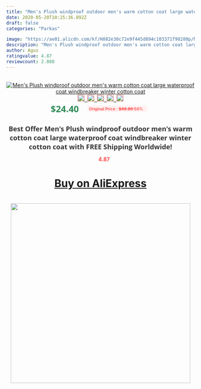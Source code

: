 ```yaml
---
title: "Men's Plush windproof outdoor men's warm cotton coat large waterproof coat windbreaker winter cotton coat"
date: 2020-05-20T10:25:36.892Z
draft: false
categories: "Parkas"

image: "https://ae01.alicdn.com/kf/H882e30c72e9f445d894c103371f98280p/Men-s-Plush-windproof-outdoor-men-s-warm-cotton-coat-large-waterproof-coat-windbreaker-winter-cotton.jpg"
description: "Men's Plush windproof outdoor men's warm cotton coat large waterproof coat windbreaker winter cotton coat"
author: Agus
ratingvalue: 4.87
reviewcount: 2.888
---
```

<br>
<div style="text-align: center;">
<a href="https://s.click.aliexpress.com/e/_ALz5V3" target="_blank" rel="nofollow noopener noreferrer"><img alt="Men's Plush windproof outdoor men's warm cotton coat large waterproof coat windbreaker winter cotton coat" class="magnifier-image" src="https://ae01.alicdn.com/kf/H882e30c72e9f445d894c103371f98280p/Men-s-Plush-windproof-outdoor-men-s-warm-cotton-coat-large-waterproof-coat-windbreaker-winter-cotton.jpg_640x640.jpg">
<br>
<img style="border:1px solid salmon" src="https://ae01.alicdn.com/kf/H882e30c72e9f445d894c103371f98280p/Men-s-Plush-windproof-outdoor-men-s-warm-cotton-coat-large-waterproof-coat-windbreaker-winter-cotton.jpg_120x120.jpg">&nbsp;&nbsp;<img style="border:1px solid salmon" src="https://ae01.alicdn.com/kf/H1c14cd244b4f4fee8f3f5892089a6bb8e/Men-s-Plush-windproof-outdoor-men-s-warm-cotton-coat-large-waterproof-coat-windbreaker-winter-cotton.jpg_120x120.jpg">&nbsp;&nbsp;<img style="border:1px solid salmon" src="https://ae01.alicdn.com/kf/H6582eb1523e041f9838201d6e2db1f4dm/Men-s-Plush-windproof-outdoor-men-s-warm-cotton-coat-large-waterproof-coat-windbreaker-winter-cotton.jpg_120x120.jpg">&nbsp;&nbsp;<img style="border:1px solid salmon" src="https://ae01.alicdn.com/kf/H40683d96e41e4224931c5145ef28aba1M/Men-s-Plush-windproof-outdoor-men-s-warm-cotton-coat-large-waterproof-coat-windbreaker-winter-cotton.jpg_120x120.jpg">&nbsp;&nbsp;<img style="border:1px solid salmon" src="https://ae01.alicdn.com/kf/Hbf00ac7b1f2e4b4eb37f189d7ec73f8f8/Men-s-Plush-windproof-outdoor-men-s-warm-cotton-coat-large-waterproof-coat-windbreaker-winter-cotton.jpg_120x120.jpg"></a></div><br0>
<div style="text-align: center;"><span style="background-color: white; border: 0px; box-sizing: border-box; color: seagreen; display: inline-block; font-family: &quot;open sans&quot; , &quot;arial&quot; , &quot;helvetica&quot; , sans-serif , &quot;heiti&quot;; font-size: 24px; font-stretch: inherit; font-weight: 700; line-height: inherit; margin: 0px 10px 0px 0px; padding: 0px; vertical-align: middle;">$24.40 </span>
<span style="background: rgb(255 , 241 , 241); border-radius: 3px; border: 0px; box-sizing: border-box; color: #ff4747; display: inline-block; font-family: inherit; font-size: 12px; font-stretch: inherit; font-style: inherit; font-variant: inherit; font-weight: 600; line-height: inherit; margin: 0px; padding: 2px 5px; transform: scale(0.9); vertical-align: middle;">Original Price : <b style="text-decoration: line-through;">$48.80 </b> 50%&nbsp;&nbsp;</span></div>
<h1 style="color: #333333; display: inline-block; font-family: &quot;open sans&quot; , &quot;arial&quot; , &quot;helvetica&quot; , sans-serif , &quot;heiti&quot;; font-size: 18px; font-stretch: inherit; font-weight: 700; text-align: center;">Best Offer Men's Plush windproof outdoor men's warm cotton coat large waterproof coat windbreaker winter cotton coat with FREE Shipping Worldwide!</h1>
<div style="color: #ff4747; text-align: center;">
<img src="https://4.bp.blogspot.com/-M0ZcTcb-5uY/XleCXlxnR4I/AAAAAAAAAEc/OrjgMkXV1oMQFaCRZj5HQwOCBcu3w1FegCPcBGAYYCw/s1600/star.png" style="height: 15px;">&nbsp;<b>4.87</b></div>
<div class="button_cont" align="center"><a class="buynow_a" href="https://s.click.aliexpress.com/e/_ALz5V3" target="_blank" rel="nofollow noopener noreferrer"><H1>Buy on AliExpress</H1></a></div><br>
<div class="separator" style="clear: both; text-align: center;">
<img src="https://lh3.googleusercontent.com/-pTy5HemUv9M/XlePHvY0dAI/AAAAAAAAAE4/0nX5iRUoIWY8eMW9Dpxeirr157OZliDIgCLcBGAsYHQ/s1600/badge.gif" width="480">
</div>
